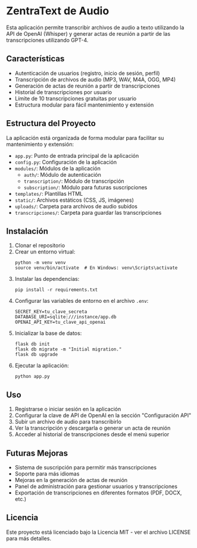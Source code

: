# ZentraText de Audio

Esta aplicación permite transcribir archivos de audio a texto utilizando la API de OpenAI (Whisper) y generar actas de reunión a partir de las transcripciones utilizando GPT-4.

## Características

- Autenticación de usuarios (registro, inicio de sesión, perfil)
- Transcripción de archivos de audio (MP3, WAV, M4A, OGG, MP4)
- Generación de actas de reunión a partir de transcripciones
- Historial de transcripciones por usuario
- Límite de 10 transcripciones gratuitas por usuario
- Estructura modular para fácil mantenimiento y extensión

## Estructura del Proyecto

La aplicación está organizada de forma modular para facilitar su mantenimiento y extensión:

- `app.py`: Punto de entrada principal de la aplicación
- `config.py`: Configuración de la aplicación
- `modules/`: Módulos de la aplicación
  - `auth/`: Módulo de autenticación
  - `transcription/`: Módulo de transcripción
  - `subscription/`: Módulo para futuras suscripciones
- `templates/`: Plantillas HTML
- `static/`: Archivos estáticos (CSS, JS, imágenes)
- `uploads/`: Carpeta para archivos de audio subidos
- `transcripciones/`: Carpeta para guardar las transcripciones

## Instalación

1. Clonar el repositorio
2. Crear un entorno virtual:
   ```
   python -m venv venv
   source venv/bin/activate  # En Windows: venv\Scripts\activate
   ```
3. Instalar las dependencias:
   ```
   pip install -r requirements.txt
   ```
4. Configurar las variables de entorno en el archivo `.env`:
   ```
   SECRET_KEY=tu_clave_secreta
   DATABASE_URI=sqlite:///instance/app.db
   OPENAI_API_KEY=tu_clave_api_openai
   ```
5. Inicializar la base de datos:
   ```
   flask db init
   flask db migrate -m "Initial migration."
   flask db upgrade
   ```
6. Ejecutar la aplicación:
   ```
   python app.py
   ```

## Uso

1. Registrarse o iniciar sesión en la aplicación
2. Configurar la clave de API de OpenAI en la sección "Configuración API"
3. Subir un archivo de audio para transcribirlo
4. Ver la transcripción y descargarla o generar un acta de reunión
5. Acceder al historial de transcripciones desde el menú superior

## Futuras Mejoras

- Sistema de suscripción para permitir más transcripciones
- Soporte para más idiomas
- Mejoras en la generación de actas de reunión
- Panel de administración para gestionar usuarios y transcripciones
- Exportación de transcripciones en diferentes formatos (PDF, DOCX, etc.)

## Licencia

Este proyecto está licenciado bajo la Licencia MIT - ver el archivo LICENSE para más detalles.